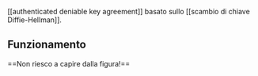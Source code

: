 [[authenticated deniable key agreement]] basato sullo [[scambio di chiave Diffie-Hellman]].

## Funzionamento

==Non riesco a capire dalla figura!==

